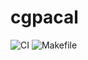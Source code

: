 # cgpacal
![CI](https://github.com/serumanasa/cgpacal/workflows/CI/badge.svg)
![Makefile](https://github.com/serumanasa/cgpacal/workflows/Makefile/badge.svg)
